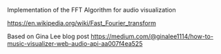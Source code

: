 Implementation of the FFT Algorithm for audio visualization

https://en.wikipedia.org/wiki/Fast_Fourier_transform

Based on Gina Lee blog post
https://medium.com/@ginalee1114/how-to-music-visualizer-web-audio-api-aa007f4ea525
